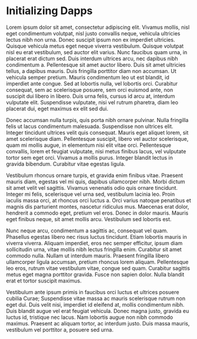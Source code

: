 # Initializing Dapps

Lorem ipsum dolor sit amet, consectetur adipiscing elit. Vivamus mollis, nisl eget condimentum volutpat, nisl justo convallis neque, vehicula ultricies lectus nibh non urna. Donec suscipit ipsum non ex imperdiet ultricies. Quisque vehicula metus eget neque viverra vestibulum. Quisque volutpat nisl eu erat vestibulum, sed auctor elit varius. Nunc faucibus quam urna, in placerat erat dictum sed. Duis interdum ultrices arcu, nec dapibus nibh condimentum a. Pellentesque sit amet auctor libero. Duis sit amet ultricies tellus, a dapibus mauris. Duis fringilla porttitor diam non accumsan. Ut vehicula semper pretium. Mauris condimentum leo ut est blandit, id imperdiet ante congue. Sed at lobortis nulla, vel lobortis orci. Curabitur consequat, sem ac scelerisque posuere, sem orci euismod ante, non suscipit dui libero in libero. Duis urna felis, cursus id arcu at, interdum vulputate elit. Suspendisse vulputate, nisi vel rutrum pharetra, diam leo placerat dui, eget maximus ex elit sed dui.

Donec accumsan nulla turpis, quis porta nibh ornare pulvinar. Nulla fringilla felis ut lacus condimentum malesuada. Suspendisse non ultrices elit. Integer tincidunt ultrices velit quis consequat. Mauris eget aliquet lorem, sit amet scelerisque diam. Pellentesque suscipit, libero vel auctor scelerisque, quam mi mollis augue, in elementum nisi elit vitae orci. Pellentesque convallis, lorem et feugiat vulputate, nisi metus finibus lacus, vel vulputate tortor sem eget orci. Vivamus a mollis purus. Integer blandit lectus in gravida bibendum. Curabitur vitae egestas ligula.

Vestibulum rhoncus ornare turpis, et gravida enim finibus vitae. Praesent mauris diam, egestas vel mi quis, dapibus ullamcorper nibh. Morbi dictum sit amet velit vel sagittis. Vivamus venenatis odio quis ornare tincidunt. Integer mi felis, scelerisque vel urna sed, vestibulum lacinia leo. Proin iaculis massa orci, at rhoncus orci luctus a. Orci varius natoque penatibus et magnis dis parturient montes, nascetur ridiculus mus. Maecenas erat dolor, hendrerit a commodo eget, pretium vel eros. Donec in dolor mauris. Mauris eget finibus neque, sit amet mollis arcu. Vestibulum sed lobortis est.

Nunc neque arcu, condimentum a sagittis ac, consequat vel quam. Phasellus egestas libero nec risus luctus tincidunt. Etiam lobortis mauris in viverra viverra. Aliquam imperdiet, eros nec semper efficitur, ipsum diam sollicitudin urna, vitae mollis nibh lectus fringilla enim. Curabitur sit amet commodo nulla. Nullam ut interdum mauris. Praesent fringilla libero ullamcorper ligula accumsan, pretium rhoncus lorem aliquam. Pellentesque leo eros, rutrum vitae vestibulum vitae, congue sed quam. Curabitur sagittis metus eget magna porttitor gravida. Fusce non sapien dolor. Nulla blandit erat et tortor suscipit maximus.

Vestibulum ante ipsum primis in faucibus orci luctus et ultrices posuere cubilia Curae; Suspendisse vitae massa ac mauris scelerisque rutrum non eget dui. Duis velit nisi, imperdiet id eleifend at, mollis condimentum nibh. Duis blandit augue vel erat feugiat vehicula. Donec magna justo, gravida eu luctus id, tristique nec lacus. Nam lobortis augue non nibh commodo maximus. Praesent ac aliquam tortor, ac interdum justo. Duis massa mauris, vestibulum vel porttitor a, posuere sed urna.
